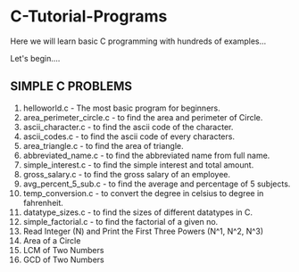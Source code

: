# C-Tutorial-Programs

Here we will learn basic C programming with hundreds of examples...

Let's begin....

SIMPLE C PROBLEMS
-----------------

1.  helloworld.c  - The most basic program for beginners.
2.  area_perimeter_circle.c - to find the area and perimeter of Circle.
3.  ascii_character.c - to find the ascii code of the character.
4.  ascii_codes.c - to find the ascii code of every characters.
5.  area_triangle.c - to find the area of triangle.
6.  abbreviated_name.c - to find the abbreviated name from full name.
7.  simple_interest.c - to find the simple interest and total amount.
8.  gross_salary.c -  to find the gross salary of an employee.
9.  avg_percent_5_sub.c - to find the average and percentage of 5 subjects.
10. temp_conversion.c - to convert the degree in celsius to degree in fahrenheit.
11. datatype_sizes.c - to find the sizes of different datatypes in C.
12. simple_factorial.c - to find the factorial of a given no.
13. Read Integer (N) and Print the First Three Powers (N^1, N^2, N^3)
14. Area of a Circle
15. LCM of Two Numbers
16. GCD of Two Numbers


